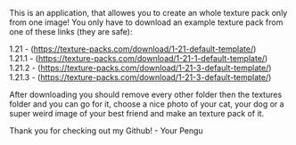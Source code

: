 This is an application, that allowes you to create an whole texture pack only from one image!
You only have to download an example texture pack from one of these links (they are safe):

1.21   - (https://texture-packs.com/download/1-21-default-template/)          
1.21.1 - (https://texture-packs.com/download/1-21-1-default-template/)        
1.21.2 - (https://texture-packs.com/download/1-21-3-default-template/)        
1.21.3 - (https://texture-packs.com/download/1-21-3-default-template/)        

After downloading you should remove every other folder then the textures folder and you can go for it, choose a
nice photo of your cat, your dog or a super weird image of your best friend and make an texture pack of it.

Thank you for checking out my Github! - Your Pengu
